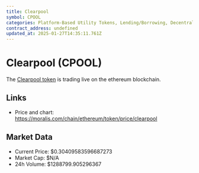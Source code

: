 ```yaml
---
title: Clearpool
symbol: CPOOL
categories: Platform-Based Utility Tokens, Lending/Borrowing, Decentralized Finance (DeFi)
contract_address: undefined
updated_at: 2025-01-27T14:35:11.761Z
---
```


# Clearpool (CPOOL)
The [Clearpool token](https://moralis.com/chain/ethereum/token/price/clearpool) is trading live on the ethereum blockchain.

## Links
- Price and chart: https://moralis.com/chain/ethereum/token/price/clearpool

## Market Data
- Current Price: $0.30409583596687273
- Market Cap: $N/A
- 24h Volume: $1288799.905296367
